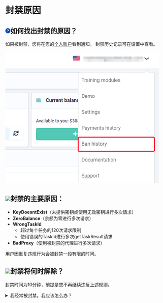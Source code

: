 ﻿# 封禁原因
## ![](./images/block-reason/Aspose.Words.bbd9194a-7e5f-4818-92e0-dfa2931e5a81.001.png)**如何找出封禁的原因？**
如果被封禁，您将在您的[个人账户](https://capmonster.cloud/Dashboard)看到通知。
封禁历史记录可在设置中查看。

![](./images/block-reason/ban-history.png)
## ![](./images/block-reason/Aspose.Words.bbd9194a-7e5f-4818-92e0-dfa2931e5a81.003.png)**封禁的主要原因：**

- **KeyDoesntExist**（未提供密钥或使用无效密钥进行多次请求）
- **ZeroBalance**（余额为零进行多次请求）
- **WrongTaskId**
  - 超过每个任务的120次请求限制
  - 使用错误的TaskId进行多次getTaskResult请求
- **BadProxy**（使用被封禁的代理进行多次请求）

用户因重复违规行为会被封禁一段有限的时间。
## ![](./images/block-reason/Aspose.Words.bbd9194a-7e5f-4818-92e0-dfa2931e5a81.004.png)**封禁将何时解除？**

封禁时间为10分钟，前提是您不再继续违反上述规则。


<details>
  <summary>
    我经常被封禁。我应该怎么办？
  </summary>

原因是您的应用程序/脚本发送了多个错误的API请求。

**我是用户**

如果您不是发送验证码的应用程序/脚本的开发者，请联系他们的支持团队，并解释验证码识别服务因多次错误请求而封禁您的情况（详细阅读封禁原因的解释）。

**我是开发者**

如果您是开发者，请按照规则和限制进行以下更改：

- 确保您的应用程序或脚本向API发送正确的请求。确保所有参数正确，包括密钥、任务ID和其他必需的数据。

- 遵守验证码识别服务设定的每个任务的请求数量限制和其他限制。如果您的应用程序发送了过多的请求，可能会导致封禁。

- 确保您使用可靠的代理服务器，以避免因使用被封禁的代理而导致封禁。

要查看有效查询的示例，请参阅[Captcha Types](https://docs.capmonster.cloud/docs/captchas)。

  </details>


